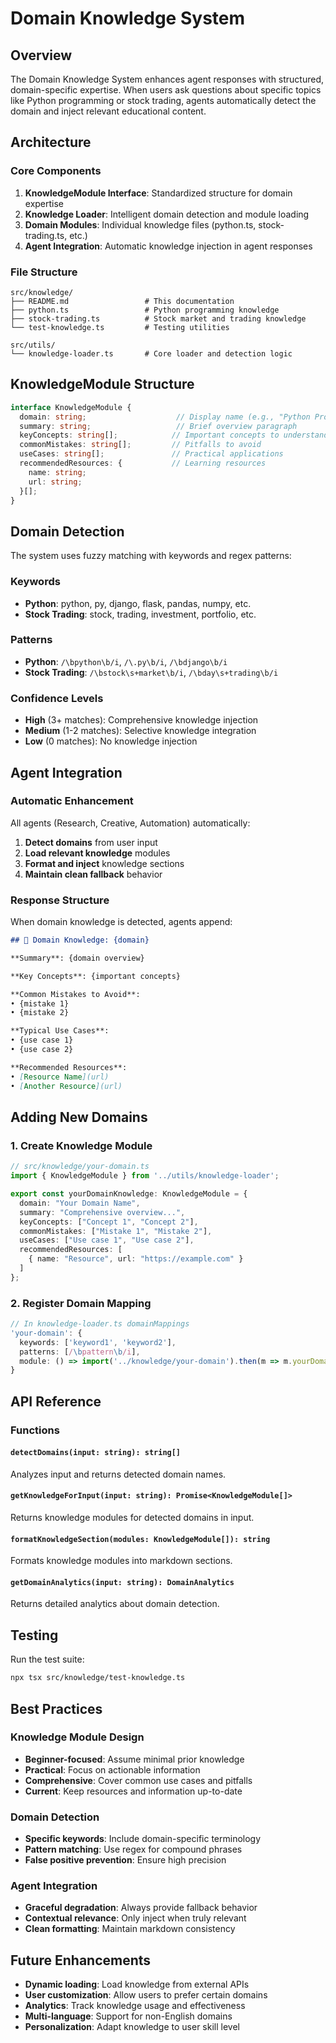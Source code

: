 # Domain Knowledge System

## Overview

The Domain Knowledge System enhances agent responses with structured, domain-specific expertise. When users ask questions about specific topics like Python programming or stock trading, agents automatically detect the domain and inject relevant educational content.

## Architecture

### Core Components

1. **KnowledgeModule Interface**: Standardized structure for domain expertise
2. **Knowledge Loader**: Intelligent domain detection and module loading
3. **Domain Modules**: Individual knowledge files (python.ts, stock-trading.ts, etc.)
4. **Agent Integration**: Automatic knowledge injection in agent responses

### File Structure

```
src/knowledge/
├── README.md                 # This documentation
├── python.ts                 # Python programming knowledge
├── stock-trading.ts          # Stock market and trading knowledge
└── test-knowledge.ts         # Testing utilities

src/utils/
└── knowledge-loader.ts       # Core loader and detection logic
```

## KnowledgeModule Structure

```typescript
interface KnowledgeModule {
  domain: string;                    // Display name (e.g., "Python Programming")
  summary: string;                   // Brief overview paragraph
  keyConcepts: string[];            // Important concepts to understand
  commonMistakes: string[];         // Pitfalls to avoid
  useCases: string[];               // Practical applications
  recommendedResources: {           // Learning resources
    name: string;
    url: string;
  }[];
}
```

## Domain Detection

The system uses fuzzy matching with keywords and regex patterns:

### Keywords
- **Python**: python, py, django, flask, pandas, numpy, etc.
- **Stock Trading**: stock, trading, investment, portfolio, etc.

### Patterns
- **Python**: `/\bpython\b/i`, `/\.py\b/i`, `/\bdjango\b/i`
- **Stock Trading**: `/\bstock\s+market\b/i`, `/\bday\s+trading\b/i`

### Confidence Levels
- **High** (3+ matches): Comprehensive knowledge injection
- **Medium** (1-2 matches): Selective knowledge integration  
- **Low** (0 matches): No knowledge injection

## Agent Integration

### Automatic Enhancement
All agents (Research, Creative, Automation) automatically:

1. **Detect domains** from user input
2. **Load relevant knowledge** modules
3. **Format and inject** knowledge sections
4. **Maintain clean fallback** behavior

### Response Structure
When domain knowledge is detected, agents append:

```markdown
## 🧠 Domain Knowledge: {domain}

**Summary**: {domain overview}

**Key Concepts**: {important concepts}

**Common Mistakes to Avoid**:
• {mistake 1}
• {mistake 2}

**Typical Use Cases**:
• {use case 1}
• {use case 2}

**Recommended Resources**:
• [Resource Name](url)
• [Another Resource](url)
```

## Adding New Domains

### 1. Create Knowledge Module

```typescript
// src/knowledge/your-domain.ts
import { KnowledgeModule } from '../utils/knowledge-loader';

export const yourDomainKnowledge: KnowledgeModule = {
  domain: "Your Domain Name",
  summary: "Comprehensive overview...",
  keyConcepts: ["Concept 1", "Concept 2"],
  commonMistakes: ["Mistake 1", "Mistake 2"],
  useCases: ["Use case 1", "Use case 2"],
  recommendedResources: [
    { name: "Resource", url: "https://example.com" }
  ]
};
```

### 2. Register Domain Mapping

```typescript
// In knowledge-loader.ts domainMappings
'your-domain': {
  keywords: ['keyword1', 'keyword2'],
  patterns: [/\bpattern\b/i],
  module: () => import('../knowledge/your-domain').then(m => m.yourDomainKnowledge)
}
```

## API Reference

### Functions

#### `detectDomains(input: string): string[]`
Analyzes input and returns detected domain names.

#### `getKnowledgeForInput(input: string): Promise<KnowledgeModule[]>`
Returns knowledge modules for detected domains in input.

#### `formatKnowledgeSection(modules: KnowledgeModule[]): string`
Formats knowledge modules into markdown sections.

#### `getDomainAnalytics(input: string): DomainAnalytics`
Returns detailed analytics about domain detection.

## Testing

Run the test suite:
```bash
npx tsx src/knowledge/test-knowledge.ts
```

## Best Practices

### Knowledge Module Design
- **Beginner-focused**: Assume minimal prior knowledge
- **Practical**: Focus on actionable information
- **Comprehensive**: Cover common use cases and pitfalls
- **Current**: Keep resources and information up-to-date

### Domain Detection
- **Specific keywords**: Include domain-specific terminology
- **Pattern matching**: Use regex for compound phrases
- **False positive prevention**: Ensure high precision

### Agent Integration
- **Graceful degradation**: Always provide fallback behavior
- **Contextual relevance**: Only inject when truly relevant
- **Clean formatting**: Maintain markdown consistency

## Future Enhancements

- **Dynamic loading**: Load knowledge from external APIs
- **User customization**: Allow users to prefer certain domains
- **Analytics**: Track knowledge usage and effectiveness
- **Multi-language**: Support for non-English domains
- **Personalization**: Adapt knowledge to user skill level